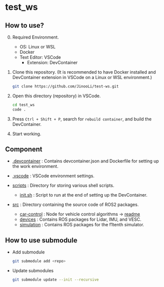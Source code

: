 # test_ws

## How to use?
0. Required Environment.
    - OS: Linux or WSL
    - Docker
    - Text Editor: VSCode
        - Extension: DevContainer

1. Clone this repository. (It is recommended to have Docker installed and DevContainer extension in VSCode on a Linux or WSL environment.)

    ```bash
    git clone https://github.com/JinooLi/test-ws.git
    ```

2. Open this directory (repository) in VSCode.

    ```bash
    cd test_ws
    code .
    ```

3. Press `Ctrl + Shift + P`, search for `rebuild container`, and build the DevContainer.

4. Start working.

## Component

- [.devcontainer](./.devcontainer) : Contains devcontainer.json and Dockerfile for setting up the work environment.

- [.vscode](./.vscode) : VSCode environment settings.

- [scripts](./scripts/) : Directory for storing various shell scripts.
    - [init.sh](./scripts/init.sh) : Script to run at the end of setting up the DevContainer.

- [src](./src/) : Directory containing the source code of ROS2 packages.
    - [car-control](./src/car-control/) : Node for vehicle control algorithms -> [readme](https://github.com/JinooLi/car-control/tree/main)
    - [devices](./src/devices/) : Contains ROS packages for Lidar, IMU, and VESC.
    - [simulation](./src/simulation/) : Contains ROS packages for the f1tenth simulator.

## How to use submodule

- Add submodule
    ```bash
    git submodule add <repo>
    ```

- Update submodules
    ```bash
    git submodule update --init --recursive
    ```
